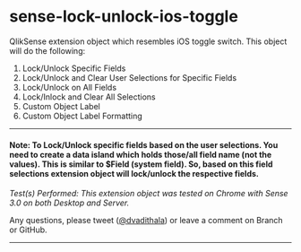 # sense-lock-unlock-ios-toggle
QlikSense extension object which resembles iOS toggle switch. This object will do the following:

1. Lock/Unlock Specific Fields
2. Lock/Unlock and Clear User Selections for Specific Fields
3. Lock/Unlock on All Fields
4. Lock/Inlock and Clear All Selections
5. Custom Object Label
6. Custom Object Label Formatting

------------------------------------------------------------

#### Note: To Lock/Unlock specific fields based on the user selections. You need to create a data island which holds those/all field name (not the values). This is similar to $Field (system field). So, based on this field selections extension object will lock/unlock the respective fields.

*Test(s) Performed: This extension object was tested on Chrome with Sense 3.0 on both Desktop and Server.*

Any questions, please tweet ([@dvadithala](https://twitter.com/dvadithala)) or leave a comment on Branch or GitHub.

------------------------------------------------------------


